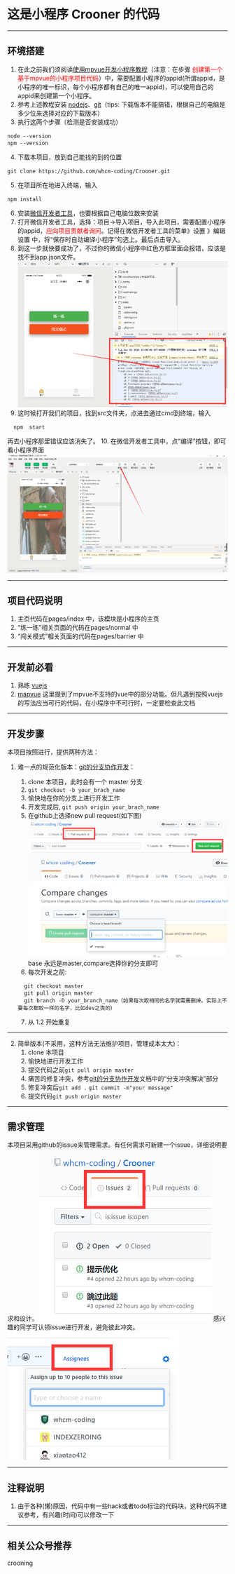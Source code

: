 # 这是小程序 Crooner 的代码
___

## 环境搭建
1. 在此之前我们须阅读[使用mpvue开发小程序教程](https://www.jianshu.com/p/6f8d74be3ff8)（注意：在步骤 <font color='red'>创建第一个基于mpvue的小程序项目代码</font>）中，需要配置小程序的appid(所谓appid，是小程序的唯一标识，每个小程序都有自己的唯一appid)，可以使用自己的appid来创建第一个小程序。
2. 参考上述教程安装 [nodejs](https://nodejs.org/en/download/)、[git](https://git-scm.com/downloads)（tips: 下载版本不能搞错，根据自己的电脑是多少位来选择对应的下载版本）
3. 执行这两个步骤（检测是否安装成功）
```
node --version
npm --version
```
4. 下载本项目，放到自己能找的到的位置
```
git clone https://github.com/whcm-coding/Crooner.git
```
5. 在项目所在地进入终端，输入
```
npm install
```
6. 安装[微信开发者工具](https://developers.weixin.qq.com/miniprogram/dev/devtools/download.html)，也要根据自己电脑位数来安装
7. 打开微信开发者工具，选择：项目->导入项目，导入此项目，需要配置小程序的appid，<font color='red'>应向项目贡献者询问</font>。记得在微信开发者工具的菜单》设置 》编辑设置 中，将“保存时自动编译小程序”勾选上。最后点击导入。
8. 到这一步就快要成功了，不过你的微信小程序中红色方框里面会报错，应该是找不到app.json文件。
![new pull request ](./readmeImgs/13.png)
9. 这时候打开我们的项目，找到src文件夹，点进去通过cmd到终端，输入
```
  npm  start
```
  再去小程序那里错误应该消失了。
10. 在微信开发者工具中，点“编译”按钮，即可看小程序界面
![new pull request ](./readmeImgs/16.png)
___

## 项目代码说明
1. 主页代码在pages/index 中，该模块是小程序的主页
2. “练一练”相关页面的代码在pages/normal 中
3. “闯关模式”相关页面的代码在pages/barrier 中
___

## 开发前必看
1. 熟练 [vuejs](https://cn.vuejs.org/v2/guide/)
2. [mapvue](http://mpvue.com/mpvue/) 这里提到了mpvue不支持的vue中的部分功能。但凡遇到按照vuejs的写法应当可行的代码，在小程序中不可行时，一定要检查此文档
___

## 开发步骤
本项目按照进行，提供两种方法：
1. 难一点的规范化版本：[git的分支协作开发](https://segmentfault.com/a/1190000011010729)：
    1. clone 本项目，此时会有一个 master 分支
    2. ```git checkout -b your_brach_name```
    3. 愉快地在你的分支上进行开发工作
    4. 开发完成后, ```git push origin your_brach_name```
    5. 在github上选择new pull request(如下图)
  ![new pull request ](./readmeImgs/mr.png)
  ![new pull request ](./readmeImgs/mr2.png)
       base 永远是master,compare选择你的分支即可
    6. 每次开发之前:

    ```
      git checkout master
      git pull origin master
      git branch -D your_branch_name（如果每次取相同的名字就需要删掉。实际上不要每次都取一样的名字，比如dev之类的）
    ```
    
    7. 从 1.2 开始重复

***
2. 简单版本(不采用，这种方法无法维护项目，管理成本太大)：
    1. clone 本项目
    2. 愉快地进行开发工作
    3. 提交代码之前```git pull origin master```
    4. 痛苦的修复冲突，参考[git的分支协作开发](https://segmentfault.com/a/1190000011010729)文档中的“分支冲突解决”部分
    5. 修复冲突后```git add .``` ```git commit -m"your message"```
    5. 提交代码```git push origin master```
***

## 需求管理
本项目采用github的issue来管理需求。有任何需求可新建一个issue，详细说明要求和设计。
![issue](./readmeImgs/issue-1.png)
感兴趣的同学可认领issue进行开发，避免彼此冲突。
![assign](./readmeImgs/issue-2.png)
___

## 注释说明
1. 由于各种(懒)原因，代码中有一些hack或者todo标注的代码块，这种代码不建议参考，有兴趣(时间)可以修改一下
___
## 相关公众号推荐
crooning



